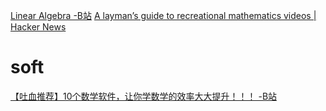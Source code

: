 [Linear Algebra -B站](https://www.bilibili.com/video/BV1tA411L7sd)
[A layman’s guide to recreational mathematics videos | Hacker News](https://news.ycombinator.com/item?id=28374769)
# soft
[【吐血推荐】10个数学软件，让你学数学的效率大大提升！！！ -B站](https://www.bilibili.com/video/BV18a4y1v7pL/)
